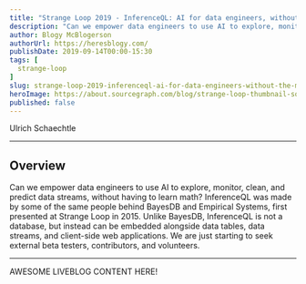 ```yaml
---
title: "Strange Loop 2019 - InferenceQL: AI for data engineers, without the math"
description: "Can we empower data engineers to use AI to explore, monitor, clean, and predict data streams, without having to learn math? InferenceQL was made by some of the same people behind BayesDB and Empirical Systems, first presented at Strange Loop in 2015. Unlike BayesDB, InferenceQL is not a database, but instead can be embedded alongside data tables, data streams, and client-side web applications. We are just starting to seek external beta testers, contributors, and volunteers."
author: Blogy McBlogerson
authorUrl: https://heresblogy.com/
publishDate: 2019-09-14T00:00-15:30
tags: [
  strange-loop
]
slug: strange-loop-2019-inferenceql-ai-for-data-engineers-without-the-math
heroImage: https://about.sourcegraph.com/blog/strange-loop-thumbnail-square-v2.jpg
published: false
---
```


<div className="container p-0 liveblog-presenters">
  <div className="row m-0">
      <p className=" mr-12 m-0">
        <span className="liveblog-presenters__name">Ulrich Schaechtle</span>
        <a href="https://twitter.com/Schaechtle" target="_blank" title="Twitter"><i className="fa fa-twitter pr-2"></i></a>
        <a href="http://schaechtle.com/" target="_blank" title="Speaker's site"><i className="fa fa-globe pr-2"></i></a>
      </p>
  </div>
</div>

---

## Overview

Can we empower data engineers to use AI to explore, monitor, clean, and predict data streams, without having to learn math? InferenceQL was made by some of the same people behind BayesDB and Empirical Systems, first presented at Strange Loop in 2015. Unlike BayesDB, InferenceQL is not a database, but instead can be embedded alongside data tables, data streams, and client-side web applications. We are just starting to seek external beta testers, contributors, and volunteers.

---

AWESOME LIVEBLOG CONTENT HERE!
